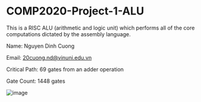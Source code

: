# COMP2020-Project-1-ALU

This is a RISC ALU (arithmetic and logic unit) which performs all of the core computations dictated by the assembly language.

Name: Nguyen Dinh Cuong

Email: 20cuong.nd@vinuni.edu.vn

Critical Path: 69 gates from an adder operation

Gate Count: 1448 gates

![image](https://user-images.githubusercontent.com/84661482/137776975-a590dd4f-2519-46a4-af45-dd383e0a347b.png)
